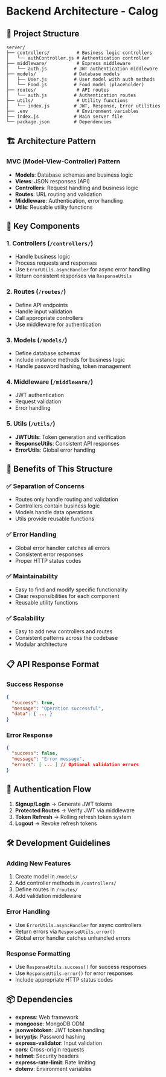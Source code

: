 # Backend Architecture - Calog

## 📁 Project Structure

```
server/
├── controllers/          # Business logic controllers
│   └── authController.js # Authentication controller
├── middleware/           # Express middleware
│   └── auth.js          # JWT authentication middleware
├── models/              # Database models
│   ├── User.js          # User model with auth methods
│   └── Food.js          # Food model (placeholder)
├── routes/               # API routes
│   └── auth.js          # Authentication routes
├── utils/                # Utility functions
│   └── index.js         # JWT, Response, Error utilities
├── .env                  # Environment variables
├── index.js             # Main server file
└── package.json         # Dependencies
```

## 🏗️ Architecture Pattern

### MVC (Model-View-Controller) Pattern

- **Models**: Database schemas and business logic
- **Views**: JSON responses (API)
- **Controllers**: Request handling and business logic
- **Routes**: URL routing and validation
- **Middleware**: Authentication, error handling
- **Utils**: Reusable utility functions

## 🔧 Key Components

### 1. **Controllers** (`/controllers/`)

- Handle business logic
- Process requests and responses
- Use `ErrorUtils.asyncHandler` for async error handling
- Return consistent responses via `ResponseUtils`

### 2. **Routes** (`/routes/`)

- Define API endpoints
- Handle input validation
- Call appropriate controllers
- Use middleware for authentication

### 3. **Models** (`/models/`)

- Define database schemas
- Include instance methods for business logic
- Handle password hashing, token management

### 4. **Middleware** (`/middleware/`)

- JWT authentication
- Request validation
- Error handling

### 5. **Utils** (`/utils/`)

- **JWTUtils**: Token generation and verification
- **ResponseUtils**: Consistent API responses
- **ErrorUtils**: Global error handling

## 🚀 Benefits of This Structure

### ✅ **Separation of Concerns**

- Routes only handle routing and validation
- Controllers contain business logic
- Models handle data operations
- Utils provide reusable functions

### ✅ **Error Handling**

- Global error handler catches all errors
- Consistent error responses
- Proper HTTP status codes

### ✅ **Maintainability**

- Easy to find and modify specific functionality
- Clear responsibilities for each component
- Reusable utility functions

### ✅ **Scalability**

- Easy to add new controllers and routes
- Consistent patterns across the codebase
- Modular architecture

## 📋 API Response Format

### Success Response

```json
{
  "success": true,
  "message": "Operation successful",
  "data": { ... }
}
```

### Error Response

```json
{
  "success": false,
  "message": "Error message",
  "errors": [ ... ] // Optional validation errors
}
```

## 🔐 Authentication Flow

1. **Signup/Login** → Generate JWT tokens
2. **Protected Routes** → Verify JWT via middleware
3. **Token Refresh** → Rolling refresh token system
4. **Logout** → Revoke refresh tokens

## 🛠️ Development Guidelines

### Adding New Features

1. Create model in `/models/`
2. Add controller methods in `/controllers/`
3. Define routes in `/routes/`
4. Add validation middleware

### Error Handling

- Use `ErrorUtils.asyncHandler` for async controllers
- Return errors via `ResponseUtils.error()`
- Global error handler catches unhandled errors

### Response Formatting

- Use `ResponseUtils.success()` for success responses
- Use `ResponseUtils.error()` for error responses
- Include appropriate HTTP status codes

## 📦 Dependencies

- **express**: Web framework
- **mongoose**: MongoDB ODM
- **jsonwebtoken**: JWT token handling
- **bcryptjs**: Password hashing
- **express-validator**: Input validation
- **cors**: Cross-origin requests
- **helmet**: Security headers
- **express-rate-limit**: Rate limiting
- **dotenv**: Environment variables
